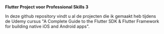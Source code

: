 **Flutter Project voor Professional Skills 3**

In deze github repository vindt u al de projecten die ik gemaakt heb tijdens de Udemy cursus "A Complete Guide to the Flutter SDK & Flutter Framework for building native iOS and Android apps".
